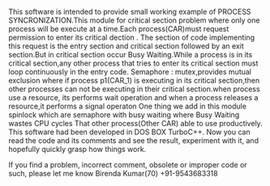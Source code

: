 This software is intended to provide small working example of PROCESS SYNCRONIZATION.This module for critical section problem where only one process will be execute at a time.Each process(CAR)must request permission to enter its critical dection . The section of code implementing this request is the entry section and critical section followed by an exit section.But in critical section occur Busy Waiting.While a process is in its critical section,any other process that tries to enter its critical section must loop continuously in the entry code. 
          Semaphore : mutex,provides mutual exclusion where if process p1(CAR_1) is executing in its critical section,then other processes can not be executing in their critical section.when process use a resource, its performs  wait operation and when a process releases a resource,it performs a signal operaton
One thing we add in this module spinlock which are semaphore with busy waiting where Busy Waiting wastes CPU cycles That other process(Other CAR) able to use productively.
This software had been developed in DOS BOX TurboC++.
Now you can read the code and its comments and see the result, experiment with it, and hopefully quickly grasp how things work.

If you find a problem, incorrect comment, obsolete or improper code or such, please let me know
Birenda Kumar(70) +91-9543683318
